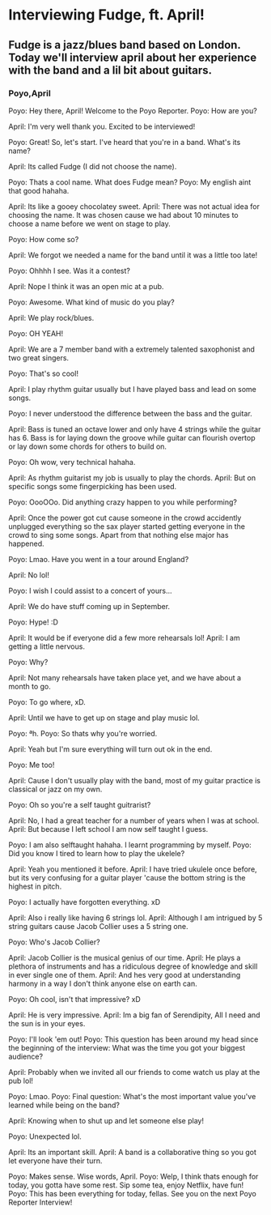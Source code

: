 # Interviewing Fudge, ft. April!
## Fudge is a jazz/blues band based on London. Today we'll interview april about her experience with the band and a lil bit about guitars.
### Poyo,April

Poyo: Hey there, April! Welcome to the Poyo Reporter.
Poyo: How are you?

April: I'm very well thank you. Excited to be interviewed!

Poyo: Great! So, let's start. I've heard that you're in a band. What's its name?

April: Its called Fudge (I did not choose the name).

Poyo: Thats a cool name. What does Fudge mean?
Poyo: My english aint that good hahaha.

April: Its like a gooey chocolatey sweet.
April: There was not actual idea for choosing the name. It was chosen cause we had about 10 minutes to choose a name before we went on stage to play.

Poyo: How come so?

April: We forgot we needed a name for the band until it was a little too late!

Poyo: Ohhhh I see. Was it a contest?

April: Nope I think it was an open mic at a pub.

Poyo: Awesome. What kind of music do you play?

April: We play rock/blues.

Poyo: OH YEAH!

April: We are a 7 member band with a extremely talented saxophonist and two great singers.

Poyo: That's so cool!

April: I play rhythm guitar usually but I have played bass and lead on some songs.

Poyo: I never understood the difference between the bass and the guitar.

April: Bass is tuned an octave lower and only have 4 strings while the guitar has 6. Bass is for laying down the groove while guitar can flourish overtop or lay down some chords for others to build on.

Poyo: Oh wow, very technical hahaha.

April: As rhythm guitarist my job is usually to play the chords.
April: But on specific songs some fingerpicking has been used.

Poyo: OooOOo. Did anything crazy happen to you while performing?

April: Once the power got cut cause someone in the crowd accidently unplugged everything so the sax player started getting everyone in the crowd to sing some songs. Apart from that nothing else major has happened.

Poyo: Lmao. Have you went in a tour around England?

April: No lol!

Poyo: I wish I could assist to a concert of yours...

April: We do have stuff coming up in September.

Poyo: Hype! :D

April: It would be if everyone did a few more rehearsals lol! 
April: I am getting a little nervous.

Poyo: Why?

April: Not many rehearsals have taken place yet, and we have about a month to go.

Poyo: To go where, xD.

April: Until we have to get up on stage and play music lol.

Poyo: ªh.
Poyo: So thats why you're worried.

April: Yeah but I'm sure everything will turn out ok in the end.

Poyo: Me too!

April: Cause I don't usually play with the band, most of my guitar practice is classical or jazz on my own.

Poyo: Oh so you're a self taught guitrarist?

April: No, I had a great teacher for a number of years when I was at school.
April: But because I left school I am now self taught I guess.

Poyo: I am also selftaught hahaha. I learnt programming by myself.
Poyo: Did you know I tired to learn how to play the ukelele?

April: Yeah you mentioned it before.
April: I have tried ukulele once before, but its very confusing for a guitar player 'cause the bottom string is the highest in pitch.

Poyo: I actually have forgotten everything. xD

April: Also i really like having 6 strings lol.
April: Although I am intrigued by 5 string guitars cause Jacob Collier uses a 5 string one.

Poyo: Who's Jacob Collier?

April: Jacob Collier is the musical genius of our time.
April: He plays a plethora of instruments and has a ridiculous degree of knowledge and skill in ever single one of them.
April: And hes very good at understanding harmony in a way I don't think anyone else on earth can.

Poyo: Oh cool, isn't that impressive? xD

April: He is very impressive.
April: Im a big fan of Serendipity, All I need and the sun is in your eyes.

Poyo: I'll look 'em out!
Poyo: This question has been around my head since the beginning of the interview: What was the time you got your biggest audience?

April: Probably when we invited all our friends to come watch us play at the pub lol!

Poyo: Lmao.
Poyo: Final question: What's the most important value you've learned while being on the band?

April: Knowing when to shut up and let someone else play!

Poyo: Unexpected lol.

April: Its an important skill.
April: A band is a collaborative thing so you got let everyone have their turn.

Poyo: Makes sense. Wise words, April.
Poyo: Welp, I think thats enough for today, you gotta have some rest. Sip some tea, enjoy Netflix, have fun!
Poyo: This has been everything for today, fellas. See you on the next Poyo Reporter Interview!